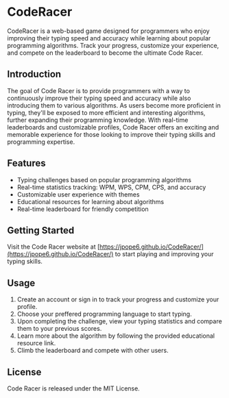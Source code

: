 # CodeRacer

CodeRacer is a web-based game designed for programmers who enjoy improving their typing speed and accuracy while learning about popular programming algorithms. Track your progress, customize your experience, and compete on the leaderboard to become the ultimate Code Racer.

## Introduction

The goal of Code Racer is to provide programmers with a way to continuously improve their typing speed and accuracy while also introducing them to various algorithms. As users become more proficient in typing, they'll be exposed to more efficient and interesting algorithms, further expanding their programming knowledge. With real-time leaderboards and customizable profiles, Code Racer offers an exciting and memorable experience for those looking to improve their typing skills and programming expertise.

## Features

- Typing challenges based on popular programming algorithms
- Real-time statistics tracking: WPM, WPS, CPM, CPS, and accuracy
- Customizable user experience with themes
- Educational resources for learning about algorithms
- Real-time leaderboard for friendly competition

## Getting Started

Visit the Code Racer website at [https://jpope6.github.io/CodeRacer/](https://jpope6.github.io/CodeRacer/) to start playing and improving your typing skills.

## Usage

1. Create an account or sign in to track your progress and customize your profile.
2. Choose your preffered programming language to start typing.
3. Upon completing the challenge, view your typing statistics and compare them to your previous scores.
4. Learn more about the algorithm by following the provided educational resource link.
5. Climb the leaderboard and compete with other users.

## License

Code Racer is released under the MIT License.
